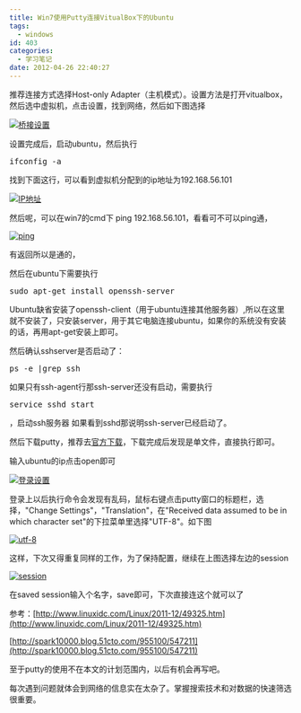 ```yaml
---
title: Win7使用Putty连接VitualBox下的Ubuntu
tags:
  - windows
id: 403
categories:
  - 学习笔记
date: 2012-04-26 22:40:27
---
```


推荐连接方式选择Host-only Adapter（主机模式）。设置方法是打开vitualbox，然后选中虚拟机，点击设置，找到网络，然后如下图选择

[![](/images/6f75b3ea6509800b51958f720d2e3173390bc0a1.jpg "桥接设置")](http://leaverimage.b0.upaiyun.com/20944_o.jpg)

设置完成后，启动ubuntu，然后执行
<pre lang="php">ifconfig -a</pre>
找到下面这行，可以看到虚拟机分配到的ip地址为192.168.56.101

[![](/images/a57df08f6538afb4deebab8a4e08564bda4528e0.jpg "IP地址")](http://leaverimage.b0.upaiyun.com/20945_o.jpg)

然后呢，可以在win7的cmd下 ping 192.168.56.101，看看可不可以ping通，

[![](/images/b38276de90d54e82042a95ae97e40e658753d1d5.jpg "ping")](http://leaverimage.b0.upaiyun.com/20948_o.jpg)

有返回所以是通的，

然后在ubuntu下需要执行
<pre lang="php">sudo apt-get install openssh-server</pre>
Ubuntu缺省安装了openssh-client（用于ubuntu连接其他服务器）,所以在这里就不安装了，只安装server，用于其它电脑连接ubuntu，如果你的系统没有安装的话，再用apt-get安装上即可。

然后确认sshserver是否启动了：
<pre lang="php">ps -e |grep ssh</pre>
如果只有ssh-agent行那ssh-server还没有启动，需要执行
<pre lang="php">service sshd start</pre>
，启动ssh服务器
如果看到sshd那说明ssh-server已经启动了。

然后下载putty，推荐去[官方下载](http://www.chiark.greenend.org.uk/~sgtatham/putty/download.html)，下载完成后发现是单文件，直接执行即可。

输入ubuntu的ip点击open即可

[![](/images/9901f47b9a70d8c61d8ea28aeb41985e4b92be9d.jpg "登录设置")](http://leaverimage.b0.upaiyun.com/20950_o.jpg)

登录上以后执行命令会发现有乱码，鼠标右键点击putty窗口的标题栏，选择，"Change Settings"，"Translation"，在"Received data assumed to be in which character set"的下拉菜单里选择"UTF-8"。如下图

[![](/images/6d08c4a6755cd31c3dc560f681162e46c797c02d.png "utf-8")](http://leaverimage.b0.upaiyun.com/20951_o.png)

这样，下次又得重复同样的工作，为了保持配置，继续在上图选择左边的session

[![](/images/d0111c6b9386937d97e77046d84dbd510a062982.jpg "session")](http://leaverimage.b0.upaiyun.com/20952_o.jpg)

在saved session输入个名字，save即可，下次直接连这个就可以了

参考：[http://www.linuxidc.com/Linux/2011-12/49325.htm](http://www.linuxidc.com/Linux/2011-12/49325.htm)

[http://spark10000.blog.51cto.com/955100/547211](http://spark10000.blog.51cto.com/955100/547211)

至于putty的使用不在本文的计划范围内，以后有机会再写吧。

每次遇到问题就体会到网络的信息实在太杂了。掌握搜索技术和对数据的快速筛选很重要。

&nbsp;